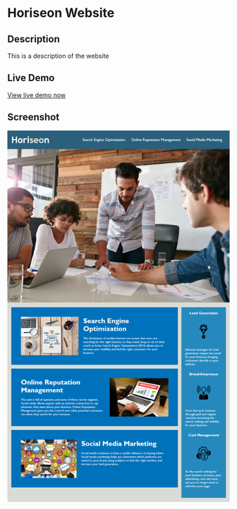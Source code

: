 # Horiseon Website

## Description
This is a description of the website   

## Live Demo
[View live demo now](https://krocha41.github.io/Horiseon-website-agency/)

## Screenshot
![alt text](docs/01-html-css-git-homework-demo.png)
